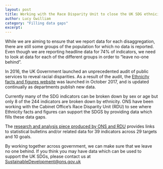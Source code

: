 ```yaml
---
layout: post
title: Working with the Race Disparity Unit to close the UK SDG ethnicity data gap 
author: Lucy Gwilliam
category: "Filling data gaps"
excerpt: 
---
```


While we are aiming to ensure that we report data for each disaggregation, there are still some groups of the population for which no data is reported. Even though we are reporting headline data for 74% of indicators, we need to look at data for each of the different groups in order to “leave no-one behind”.

In 2016, the UK Government launched an unprecedented audit of public services to reveal racial disparities. As a result of the audit, the [Ethnicity facts and figures website](https://www.ethnicity-facts-figures.service.gov.uk/) was launched in October 2017, and is updated continually as departments publish new data.

Currently many of the SDG indicators can be broken down by sex or age but only 8 of the 244 indicators are broken down by ethnicity. ONS have been working with the Cabinet Office’s Race Disparity Unit (RDU) to see where Ethnicity facts and figures can support the SDGS by providing data which fills these data gaps.

The [research and analysis piece produced by ONS and RDU](https://www.gov.uk/government/publications/sustainable-development-goals-reporting-on-progress-by-ethnicity/sustainable-development-goals-progress-indicators-and-relevant-ethnicity-data) provides links to statistical bulletins and/or related data for 39 indicators across 29 targets and 10 goals.

By working together across government, we can make sure that we leave no one behind. If you think you may have data which can be used to support the UK SDGs, please contact us at <i class="far fa-envelope"></i>[SustainableDevelopment@ons.gov.uk](mailto:SustainableDevelopment@ons.gov.uk)
